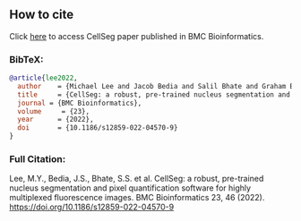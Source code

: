 ## How to cite

Click [here](https://bmcbioinformatics.biomedcentral.com/articles/10.1186/s12859-022-04570-9) to access CellSeg paper published in BMC Bioinformatics.

### BibTeX:

```bibtex
@article{lee2022,
  author    = {Michael Lee and Jacob Bedia and Salil Bhate and Graham Barlow and Darci Phillips and Wendy Fantl and Garry Nolan and Christian Schürch},
  title     = {CellSeg: a robust, pre-trained nucleus segmentation and pixel quantification software for highly multiplexed fluorescence images},
  journal = {BMC Bioinformatics},
  volume     = {23},
  year      = {2022},
  doi       = {10.1186/s12859-022-04570-9}
}
```

### Full Citation:

Lee, M.Y., Bedia, J.S., Bhate, S.S. et al. CellSeg: a robust, pre-trained nucleus segmentation and pixel quantification software for highly multiplexed fluorescence images. BMC Bioinformatics 23, 46 (2022). https://doi.org/10.1186/s12859-022-04570-9
